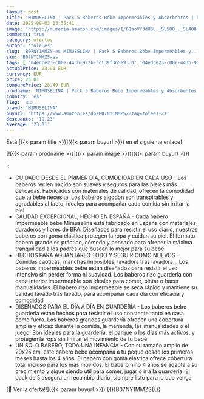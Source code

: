 ```yaml
---
layout: post
title: 'MIMUSELINA | Pack 5 Baberos Bebe Impermeables y Absorbentes | Baberos Bebe Recien Nacido | Rizo Suave Reverso Impermeable | Baberos con Goma Guarderia | Resistentes Reutilizables | Hecho en España'
date: 2025-08-03 13:35:41
image: 'https://m.media-amazon.com/images/I/61aoVY3dHSL._SL500_._SL400_.jpg'
comments: true
category: ofertas
author: 'tole.es'
slug: 'B07NY1MMZS-es MIMUSELINA | Pack 5 Baberos Bebe Impermeables y...'
sku: 'B07NY1MMZS-es'
tags: [ '04edce23-c00e-443b-922b-3cf39f365e93_0','04edce23-c00e-443b-922b-3cf39f365e93_6101','04edce23-c00e-443b-922b-3cf39f365e93_9401','04edce23-c00e-443b-922b-3cf39f365e93_9501','Amazon Familia - Promoción MAPFRE','Arborist Merchandising Root','Baberos','Baberos para alimentación de bebés','Bebé','Lactancia y alimentación','Lista de Nacimiento - Ahorra','Lista de Nacimiento - Ahorra 10%','Los favoritos de los clientes: Bebé','Self Service','Special Features Stores','bebe','mimuselina','🇪🇸', ]
actualPrice: 23.01 EUR
currency: EUR
price: 23.01
comparePrice: 28.49 EUR
prodname: 'MIMUSELINA | Pack 5 Baberos Bebe Impermeables y Absorbentes | Baberos Bebe Recien Nacido | Rizo Suave Reverso Impermeable | Baberos con Goma Guarderia | Resistentes Reutilizables | Hecho en España'
country: 'es'
flag: '🇪🇸'
brand: 'MIMUSELINA'
buyurl: 'https://www.amazon.es/dp/B07NY1MMZS/?tag=tolees-21'
descuento: '19.23'
average: '23.01'
---
```


Está [{{< param title >}}]({{< param buyurl >}}) en el siguiente enlace!

[![{{< param prodname >}}]({{< param image >}})]({{< param buyurl >}})

ℹ️:

- CUIDADO DESDE EL PRIMER DÍA, COMODIDAD EN CADA USO - Los baberos recien nacido son suaves y seguros para las pieles más delicadas. Fabricados con materiales de calidad, ofrecen la comodidad que tu bebé necesita. Los baberos algodon son transpirables y agradables al tacto, ideales para acompañar cada comida sin irritar la piel
- CALIDAD EXCEPCIONAL, HECHO EN ESPAÑA - Cada babero impermeable bebe Mimuselina está fabricado en España con materiales duraderos y libres de BPA. Diseñados para resistir el uso diario, nuestros baberos con goma elastica protegen la ropa y cuidan su piel. El formato babero grande es práctico, cómodo y pensado para ofrecer la máxima tranquilidad a los padres que buscan lo mejor para su bebé
- HECHOS PARA AGUANTARLO TODO Y SEGUIR COMO NUEVOS - Comidas caóticas, manchas imposibles, lavadora tras lavadora… Los baberos impermeables bebe están diseñados para resistir el uso intensivo sin perder forma ni suavidad. Los baberos rizo guarderia con capa interior impermeable son ideales para comer, pintar o hacer manualidades. El babero rizo impermeable se seca rápido y mantiene su calidad lavado tras lavado, para acompañar cada día con eficacia y comodidad
- DISEÑADOS PARA EL DÍA A DÍA EN GUARDERÍA - Los baberos bebe guarderia están hechos para resistir el uso constante tanto en casa como fuera. Los baberos grandes guardería ofrecen una cobertura amplia y eficaz durante la comida, la merienda, las manualidades o el juego. Son ideales para la guardería, el parque o los días más activos, y protegen la ropa sin limitar el movimiento de tu bebé
- UN SOLO BABERO, TODA UNA INFANCIA - Con su tamaño amplio de 29x25 cm, este babero bebe acompaña a tu peque desde los primeros meses hasta los 4 años. El babero con goma elastica ofrece cobertura total incluso para los más movidos. El babero niño 4 años se adapta a su crecimiento y sigue siendo útil para comer, jugar o ir a la guardería. El pack de 5 asegura un recambio diario, siempre listo para lo que venga

[🛒 Ver la oferta!!]({{< param buyurl >}})
{{<world>}}B07NY1MMZS{{</world>}}
